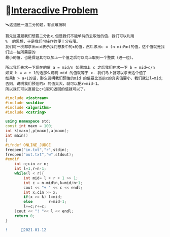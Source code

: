 🔽[Interacdive Problem](https://codeforces.com/contest/1624/problem/F)
======

    🛰️这道是一道二分的题，有点难搞啊
    
    首先这道题我们想要二分出x,但是我们不能单纯的去取他的值，我们可以利用
    %  的思想，于是我们可操作的便十分有限。
    我们每一次都求出mid表示我们想象中的x的值，然后求出c = (n-mid%n)的值，这个值就是我们进一位所需要的
    最小的值，也是保证其可以加上一个值之后可以向上取到一个整数（进一位）。
    
    所以我们先求一下现在的值 a = mid/n 如果加上 c 之后我们在求一下 b = mid+c/n
    如果 b = a + 1的话那么说明 mid 的值就等于 x. 我们马上就可以求出这个值了
    如果b > a+1的话，那么说明我们预估的mid 的值要比当前x的真实值要小，我们就让l=mid;
    否则，说明我们预估的x 的值太大，就可以把r=mid-1。
    所以我们可以直接让c+1取和返回的值就可以了。
    
```C++
#include <iostream>
#include <cstdio>
#include <algorithm>
#include <cstring>

using namespace std;
const int maxn = 100;
int k[maxn],p[maxn],a[maxn];
int main()
{
#ifndef ONLINE_JUDGE
freopen("in.txt","r",stdin);
freopen("out.txt","w",stdout);
#endif
	int n;cin >> n;
	int l=1,r=n-1;
	while(l < r){
		int mid= l + r + 1 >> 1;
		int c = n-mid%n,k=mid/n+1;
		cout << "+ " << c << endl;
		int x;cin >> x;
		if(x >= k) l=mid;
		else       r=mid-1;
		l+=c;r+=c;
	}cout << "! "<< l << endl;
	return 0;
}
```

```diff
!      🚴2021-01-12
```
